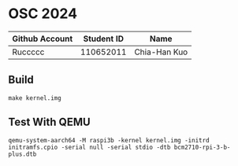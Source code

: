 # OSC 2024

| Github Account | Student ID | Name         |
|----------------|------------|--------------|
| Ruccccc        | 110652011  | Chia-Han Kuo |

## Build

```
make kernel.img
```

## Test With QEMU

```
qemu-system-aarch64 -M raspi3b -kernel kernel.img -initrd initramfs.cpio -serial null -serial stdio -dtb bcm2710-rpi-3-b-plus.dtb
```
